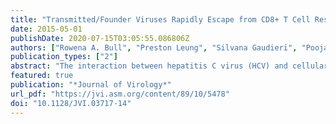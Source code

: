 ```yaml
---
title: "Transmitted/Founder Viruses Rapidly Escape from CD8+ T Cell Responses in Acute Hepatitis C Virus Infection"
date: 2015-05-01
publishDate: 2020-07-15T03:05:55.086806Z
authors: ["Rowena A. Bull", "Preston Leung", "Silvana Gaudieri", "Pooja Deshpande", "Barbara Cameron", "Melanie Walker", "Abha Chopra", "Andrew R. Lloyd", "Fabio Luciani"]
publication_types: ["2"]
abstract: "The interaction between hepatitis C virus (HCV) and cellular immune responses during very early infection is critical for disease outcome. To date, the impact of antigen-specific cellular immune responses on the evolution of the viral population establishing infection and on potential escape has not been studied. Understanding these early host-virus dynamics is important for the development of a preventative vaccine. Three subjects who were followed longitudinally from the detection of viremia preseroconversion until disease outcome were analyzed. The evolution of transmitted/founder (T/F) viruses was undertaken using deep sequencing. CD8 + T cell responses were measured via enzyme-linked immunosorbent spot (ELISpot) assay using HLA class I-restricted T/F epitopes. T/F viruses were rapidly extinguished in all subjects associated with either viral clearance ( n = 1) or replacement with viral variants leading to establishment of chronic infection ( n = 2). CD8 + T cell responses against 11 T/F epitopes were detectable by 33 to 44 days postinfection, and 5 of these epitopes had not previously been reported. These responses declined rapidly in those who became chronically infected and were maintained in the subject who cleared infection. Higher-magnitude CD8 + T cell responses were associated with rapid development of immune escape variants at a rate of up to 0.1 per day. Rapid escape from CD8 + T cell responses has been quantified for the first time in the early phase of primary HCV infection. These rapid escape dynamics were associated with higher-magnitude CD8 + T cell responses. These findings raise questions regarding optimal selection of immunogens for HCV vaccine development and suggest that detailed analysis of individual epitopes may be required.   IMPORTANCE A major limitation in our detailed understanding of the role of immune response in HCV clearance has been the lack of data on very early primary infection when the transmitted viral variants successfully establish the acute infection. This study was made possible through the availability of specimens from a unique cohort of asymptomatic primary infection cases in whom the first available viremic samples were collected approximately 3 weeks postinfection and at regular intervals thereafter. The study included detailed examination of both the evolution of the viral population and the host cellular immune responses against the T/F viruses. The findings here provide the first evidence of host cellular responses targeting T/F variants and imposing a strong selective force toward viral escape. The results of this study provide useful insight on how virus escapes the host response and consequently on future analysis of vaccine-induced immunity."
featured: true
publication: "*Journal of Virology*"
url_pdf: "https://jvi.asm.org/content/89/10/5478"
doi: "10.1128/JVI.03717-14"
---
```


